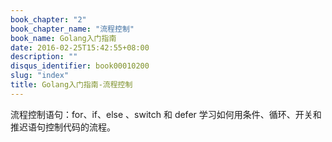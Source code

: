```yaml
---
book_chapter: "2"
book_chapter_name: "流程控制"
book_name: Golang入门指南
date: 2016-02-25T15:42:55+08:00
description: ""
disqus_identifier: book00010200
slug: "index"
title: Golang入门指南-流程控制
---
```


流程控制语句：for、if、else 、switch 和 defer
学习如何用条件、循环、开关和推迟语句控制代码的流程。
